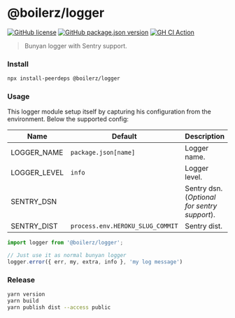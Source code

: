 # @boilerz/logger

[![GitHub license](https://img.shields.io/badge/license-MIT-blue.svg)](https://github.com/boilerz/logger/blob/master/LICENSE)
[![GitHub package.json version](https://img.shields.io/github/package-json/v/boilerz/logger)](https://www.npmjs.com/package/@boilerz/logger)
[![GH CI Action](https://github.com/boilerz/logger/workflows/CI/badge.svg)](https://github.com/boilerz/logger/actions?query=workflow:CI)

> Bunyan logger with Sentry support.

### Install

````bash
npx install-peerdeps @boilerz/logger
````

### Usage

This logger module setup itself by capturing his configuration from the environment. Below the supported config:

| Name               | Default                           | Description                                  |
|--------------------|-----------------------------------|----------------------------------------------|
| LOGGER_NAME        | `package.json[name]`              | Logger name.                                 |
| LOGGER_LEVEL       | `info`                            | Logger level.                                |
| SENTRY_DSN         |                                   | Sentry dsn. (*Optional for sentry support*). |                            |
| SENTRY_DIST        | `process.env.HEROKU_SLUG_COMMIT`  | Sentry dist.                                 |


```js
import logger from '@boilerz/logger';

// Just use it as normal bunyan logger
logger.error({ err, my, extra, info }, 'my log message')
```

### Release

```bash
yarn version
yarn build
yarn publish dist --access public
```
